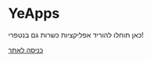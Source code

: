 # YeApps
<p>כאן תוחלו להוריד אפליקציות כשרות גם בנטפרי!</p>
<a  href="https://yitzhakapps.github.io/">כניסה לאתר</a>
